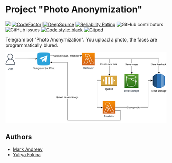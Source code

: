 # Project "Photo Anonymization"

[<img src="https://img.shields.io/badge/license-Apache_2.0-blue">](https://github.com/mrk-andreev/ml-system-design-22/blob/master/README.md)
[![CodeFactor](https://www.codefactor.io/repository/github/mrk-andreev/ml-system-design-22/badge)](https://www.codefactor.io/repository/github/mrk-andreev/ml-system-design-22)
[![DeepSource](https://deepsource.io/gh/mrk-andreev/ml-system-design-22.svg/?label=active+issues&token=iVXZ3xbgH0f0xA2g7o6WCJTX)](https://deepsource.io/gh/mrk-andreev/ml-system-design-22/?ref=repository-badge)
[![Reliability Rating](https://sonarcloud.io/api/project_badges/measure?project=mrk-andreev_ml-system-design-22&metric=reliability_rating)](https://sonarcloud.io/summary/new_code?id=mrk-andreev_ml-system-design-22)
![GitHub contributors](https://img.shields.io/github/contributors/mrk-andreev/ml-system-design-22)
![GitHub issues](https://img.shields.io/github/issues/mrk-andreev/ml-system-design-22)
[![Code style: black](https://img.shields.io/badge/code%20style-black-000000.svg)](https://github.com/psf/black)
[![Gitpod](https://img.shields.io/badge/Gitpod-ready--to--code-blue?logo=gitpod)](https://gitpod.io/#https://github.com/mrk-andreev/ml-system-design-22)


Telegram bot "Photo Anonymization". You upload a photo, the faces are programmatically blured.

![Image](docs/images/prediction-feedback-flow-diagram.png)

## Authors

- [Mark Andreev](https://github.com/mrk-andreev)
- [Yuliya Fokina](https://github.com/foookinaaa)

